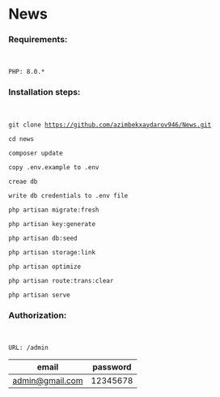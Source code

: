 # News

<h3><b>Requirements:</b></h3><br/>
    
    PHP: 8.0.*

<h3><b>Installation steps:</b></h3><br/>

<code>git clone  https://github.com/azimbekxaydarov946/News.git</code>

<code>cd news</code>

<code>composer update</code>

<code>copy .env.example to .env</code>

<code>creae db</code>

<code>write db credentials to .env file</code>

<code>php artisan migrate:fresh</code>

<code>php artisan key:generate</code>

<code>php artisan db:seed</code>

<code>php artisan storage:link</code>

<code>php artisan optimize</code>

<code>php artisan route:trans:clear</code>

<code>php artisan serve</code>

<h3><b>Authorization:</b></h3><br/>

<code>URL: /admin</code>
    
|           email         |   password |
|-------------------------|------------|
|      admin@gmail.com    |  12345678  |
